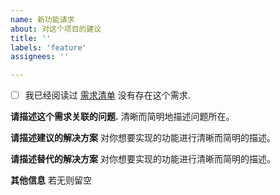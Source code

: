 ```yaml
---
name: 新功能请求
about: 对这个项目的建议
title: ''
labels: 'feature'
assignees: ''

---
```


 - [ ] 我已经阅读过 [需求清单](https://github.com/Genymobile/scrcpy/issues?q=is%3Aopen+is%3Aissue+label%3A%22feature+request%22) 没有存在这个需求.

**请描述这个需求关联的问题.**
清晰而简明地描述问题所在。

**请描述建议的解决方案**
对你想要实现的功能进行清晰而简明的描述。

**请描述替代的解决方案**
对你想要实现的功能进行清晰而简明的描述。

**其他信息**
若无则留空
